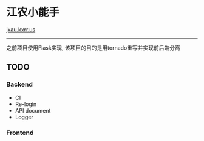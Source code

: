 # 江农小能手 

[jxau.kxrr.us](http://jxau.kxrr.us)

---

之前项目使用Flask实现, 该项目的目的是用tornado重写并实现前后端分离


## TODO

### Backend

- CI
- Re-login
- API document 
- Logger

### Frontend

